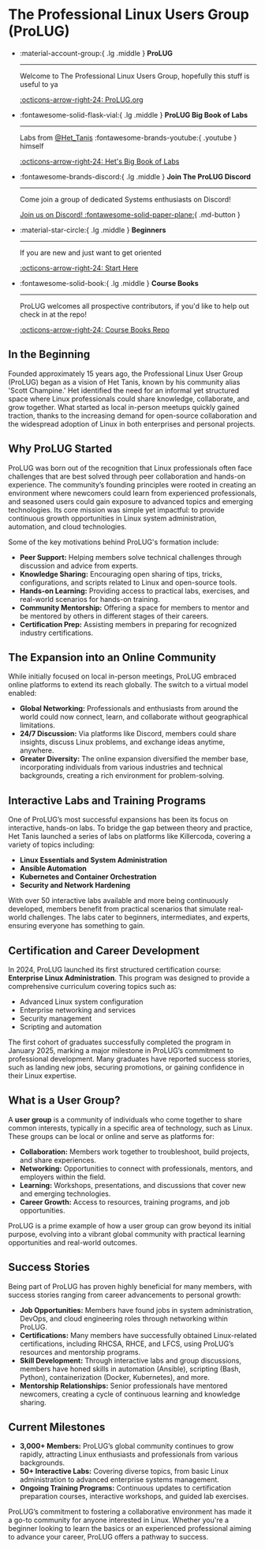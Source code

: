 # The Professional Linux Users Group (ProLUG)

<div class="grid cards" markdown>

-   :material-account-group:{ .lg .middle } __ProLUG__

    ---

    Welcome to The Professional Linux Users Group, hopefully this
    stuff is useful to ya

    [:octicons-arrow-right-24: ProLUG.org](https://prolug.org/)

-   :fontawesome-solid-flask-vial:{ .lg .middle } __ProLUG Big Book of Labs__

    ---

    Labs from [@Het_Tanis](https://www.youtube.com/@het_tanis8213) :fontawesome-brands-youtube:{ .youtube } himself

    [:octicons-arrow-right-24: Het's Big Book of Labs](https://leanpub.com/theprolugbigbookoflabs)

-   :fontawesome-brands-discord:{ .lg .middle } __Join The ProLUG Discord__

    ---

    Come join a group of dedicated Systems enthusiasts on Discord!

    [Join us on Discord! :fontawesome-solid-paper-plane:](https://discord.com/invite/m6VPPD9usw){ .md-button }

-   :material-star-circle:{ .lg .middle } __Beginners__

    ---

    If you are new and just want to get oriented


    [:octicons-arrow-right-24: Start Here](./beginners/bsh.md)

-   :fontawesome-solid-book:{ .lg .middle } __Course Books__

    ---

    ProLUG welcomes all prospective contributors, if you'd like to help out check in at the repo!

    [:octicons-arrow-right-24: Course Books Repo](https://github.com/ProfessionalLinuxUsersGroup/course-books)

</div>

## In the Beginning

Founded approximately 15 years ago, the Professional Linux User Group (ProLUG) began as a vision of Het Tanis, known by his community alias 'Scott Champine.' Het identified the need for an informal yet structured space where Linux professionals could share knowledge, collaborate, and grow together. What started as local in-person meetups quickly gained traction, thanks to the increasing demand for open-source collaboration and the widespread adoption of Linux in both enterprises and personal projects.

## Why ProLUG Started

ProLUG was born out of the recognition that Linux professionals often face challenges that are best solved through peer collaboration and hands-on experience. The community’s founding principles were rooted in creating an environment where newcomers could learn from experienced professionals, and seasoned users could gain exposure to advanced topics and emerging technologies. Its core mission was simple yet impactful: to provide continuous growth opportunities in Linux system administration, automation, and cloud technologies.

Some of the key motivations behind ProLUG's formation include:

- **Peer Support:** Helping members solve technical challenges through discussion and advice from experts.
- **Knowledge Sharing:** Encouraging open sharing of tips, tricks, configurations, and scripts related to Linux and open-source tools.
- **Hands-on Learning:** Providing access to practical labs, exercises, and real-world scenarios for hands-on training.
- **Community Mentorship:** Offering a space for members to mentor and be mentored by others in different stages of their careers.
- **Certification Prep:** Assisting members in preparing for recognized industry certifications.

## The Expansion into an Online Community

While initially focused on local in-person meetings, ProLUG embraced online platforms to extend its reach globally. The switch to a virtual model enabled:

- **Global Networking:** Professionals and enthusiasts from around the world could now connect, learn, and collaborate without geographical limitations.
- **24/7 Discussion:** Via platforms like Discord, members could share insights, discuss Linux problems, and exchange ideas anytime, anywhere.
- **Greater Diversity:** The online expansion diversified the member base, incorporating individuals from various industries and technical backgrounds, creating a rich environment for problem-solving.

## Interactive Labs and Training Programs

One of ProLUG’s most successful expansions has been its focus on interactive, hands-on labs. To bridge the gap between theory and practice, Het Tanis launched a series of labs on platforms like Killercoda, covering a variety of topics including:

- **Linux Essentials and System Administration**
- **Ansible Automation**
- **Kubernetes and Container Orchestration**
- **Security and Network Hardening**

With over 50 interactive labs available and more being continuously developed, members benefit from practical scenarios that simulate real-world challenges. The labs cater to beginners, intermediates, and experts, ensuring everyone has something to gain.

## Certification and Career Development

In 2024, ProLUG launched its first structured certification course: **Enterprise Linux Administration**. This program was designed to provide a comprehensive curriculum covering topics such as:

- Advanced Linux system configuration
- Enterprise networking and services
- Security management
- Scripting and automation

The first cohort of graduates successfully completed the program in January 2025, marking a major milestone in ProLUG’s commitment to professional development. Many graduates have reported success stories, such as landing new jobs, securing promotions, or gaining confidence in their Linux expertise.

## What is a User Group?

A **user group** is a community of individuals who come together to share common interests, typically in a specific area of technology, such as Linux. These groups can be local or online and serve as platforms for:

- **Collaboration:** Members work together to troubleshoot, build projects, and share experiences.
- **Networking:** Opportunities to connect with professionals, mentors, and employers within the field.
- **Learning:** Workshops, presentations, and discussions that cover new and emerging technologies.
- **Career Growth:** Access to resources, training programs, and job opportunities.

ProLUG is a prime example of how a user group can grow beyond its initial purpose, evolving into a vibrant global community with practical learning opportunities and real-world outcomes.

## Success Stories

Being part of ProLUG has proven highly beneficial for many members, with success stories ranging from career advancements to personal growth:

- **Job Opportunities:** Members have found jobs in system administration, DevOps, and cloud engineering roles through networking within ProLUG.
- **Certifications:** Many members have successfully obtained Linux-related certifications, including RHCSA, RHCE, and LFCS, using ProLUG’s resources and mentorship programs.
- **Skill Development:** Through interactive labs and group discussions, members have honed skills in automation (Ansible), scripting (Bash, Python), containerization (Docker, Kubernetes), and more.
- **Mentorship Relationships:** Senior professionals have mentored newcomers, creating a cycle of continuous learning and knowledge sharing.

## Current Milestones

- **3,000+ Members:** ProLUG’s global community continues to grow rapidly, attracting Linux enthusiasts and professionals from various backgrounds.
- **50+ Interactive Labs:** Covering diverse topics, from basic Linux administration to advanced enterprise systems management.
- **Ongoing Training Programs:** Continuous updates to certification preparation courses, interactive workshops, and guided lab exercises.

ProLUG’s commitment to fostering a collaborative environment has made it a go-to community for anyone interested in Linux. Whether you're a beginner looking to learn the basics or an experienced professional aiming to advance your career, ProLUG offers a pathway to success.
